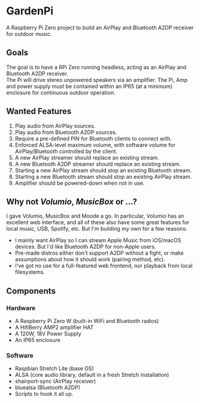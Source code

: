 # GardenPi

A Raspberry Pi Zero project to build an AirPlay and Bluetooth A2DP receiver for outdoor music.

## Goals

The goal is to have a RPi Zero running headless, acting as an AirPlay and Bluetooth A2DP receiver.  
The Pi will drive stereo unpowered speakers via an amplifier.  The Pi, Amp and power supply must be
contained within an IP65 (at a minimum) enclosure for continuous outdoor operation.

## Wanted Features

1. Play audio from AirPlay sources.
2. Play audio from Bluetooth A2DP sources.
3. Require a pre-defined PIN for Bluetooth clients to connect with.
4. Enforced ALSA-level maximum volume, with software volume for AirPlay/Bluetooth controlled by the client.
5. A new AirPlay streamer should replace an existing stream.
6. A new Bluetooth A2DP streamer should replace an existing stream.
7. Starting a new AirPlay stream should stop an existing Bluetooth stream.
8. Starting a new Bluetooth stream should stop an existing AirPlay stream.
9. Amplifier should be powered-down when not in use.

## Why not _Volumio_, _MusicBox_ or ...?

I gave Volumio, MusicBox and Moode a go.  In particular, Volumio has an excellent web interface, and
all of these also have some great features for local music, USB, Spotify, etc.  But I'm building my
own for a few reasons:

* I mainly want AirPlay so I can stream Apple Music from iOS/macOS devices.  But I'd like Bluetooth
  A2DP for non-Apple users.
* Pre-made distros either don't support A2DP without a fight, or make assumptions about how it should
  work (pairing method, etc).
* I've got no use for a full-featured web frontend, nor playback from local filesystems.

## Components

### Hardware

* A Raspberry Pi Zero W (built-in WiFi and Bluetooth radios)
* A HifiBerry AMP2 amplifier HAT
* A 120W, 18V Power Supply
* An IP65 enclosure

### Software

* Raspbian Stretch Lite (base OS)
* ALSA (core audio library, default in a fresh Stretch installation)
* shairport-sync (AirPlay receiver)
* bluealsa (Bluetooth A2DP)
* Scripts to hook it all up.
